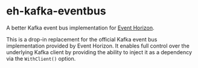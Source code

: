 # eh-kafka-eventbus

A better Kafka event bus implementation for [Event Horizon](https://github.com/looplab/eventhorizon).

This is a drop-in replacement for the official Kafka event bus implementation provided by Event Horizon. It enables full control over the underlying Kafka client by providing the ability to inject it as a dependency via the `WithClient()` option.
